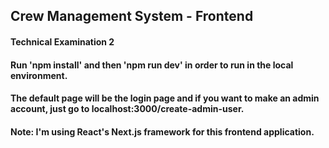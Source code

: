 ## Crew Management System - Frontend

#### Technical Examination 2

#### Run 'npm install' and then 'npm run dev' in order to run in the local environment.
#### The default page will be the login page and if you want to make an admin account, just go to localhost:3000/create-admin-user.
#### Note: I'm using React's Next.js framework for this frontend application.

